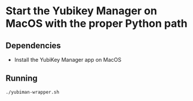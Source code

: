 # Start the Yubikey Manager on MacOS with the proper Python path

## Dependencies
- Install the YubiKey Manager app on MacOS

## Running
`./yubiman-wrapper.sh`
